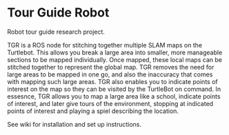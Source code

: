 # Tour Guide Robot
Robot tour guide research project.

TGR is a ROS node for stitching together multiple SLAM maps on the Turtlebot. This allows you break a large area into smaller, more manageable sections to be mapped individually. Once mapped, these local maps can be stitched together to represent the global map. TGR removes the need for large areas to be mapped in one go, and also the inaccuracy that comes with mapping such large areas. TGR also enables you to indicate points of interest on the map so they can be visited by the TurtleBot on command. In essesnce, TGR allows you to map a large area like a school, indicate points of interest, and later give tours of the environment, stopping at indicated points of interest and playing a spiel describing the location.

See wiki for installation and set up instructions.
